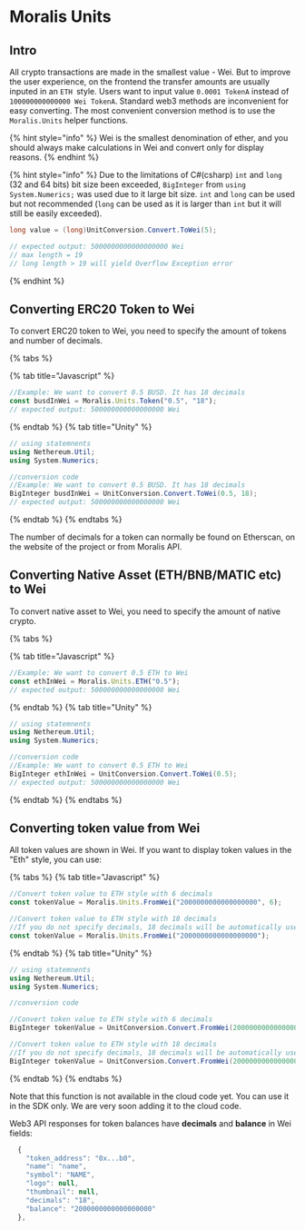 # Moralis Units

## Intro

All crypto transactions are made in the smallest value - Wei. But to improve the user experience, on the frontend the transfer amounts are usually inputed in an `ETH `style. Users want to input value `0.0001 TokenA` instead of `100000000000000 Wei TokenA`. Standard web3 methods are inconvenient for easy converting. The most convenient conversion method is to use the `Moralis.Units` helper functions.

{% hint style="info" %}
Wei is the smallest denomination of ether, and you should always make calculations in Wei and convert only for display reasons.
{% endhint %}

{% hint style="info" %}
Due to the limitations of C#(csharp) `int` and `long` (32 and 64 bits) bit size been exceeded, `BigInteger` from `using System.Numerics;` was used due to it large bit size. `int` and `long` can be used but not recommended (`long` can be used as it is larger than `int` but it will still be easily exceeded).

```csharp
long value = (long)UnitConversion.Convert.ToWei(5);

// expected output: 5000000000000000000 Wei
// max length = 19
// long length > 19 will yield Overflow Exception error
```

{% endhint %}

## Converting ERC20 Token to Wei

To convert ERC20 token to Wei, you need to specify the amount of tokens and number of decimals.

{% tabs %}

{% tab title="Javascript" %}

```javascript
//Example: We want to convert 0.5 BUSD. It has 18 decimals
const busdInWei = Moralis.Units.Token("0.5", "18");
// expected output: 500000000000000000 Wei
```

{% endtab %}
{% tab title="Unity" %}

```csharp
// using statemnents
using Nethereum.Util;
using System.Numerics;

//conversion code
//Example: We want to convert 0.5 BUSD. It has 18 decimals
BigInteger busdInWei = UnitConversion.Convert.ToWei(0.5, 18);
// expected output: 500000000000000000 Wei
```

{% endtab %}
{% endtabs %}

The number of decimals for a token can normally be found on Etherscan, on the website of the project or from Moralis API.

## Converting Native Asset (ETH/BNB/MATIC etc) to Wei

To convert native asset to Wei, you need to specify the amount of native crypto.

{% tabs %}

{% tab title="Javascript" %}

```javascript
//Example: We want to convert 0.5 ETH to Wei
const ethInWei = Moralis.Units.ETH("0.5");
// expected output: 500000000000000000 Wei
```

{% endtab %}
{% tab title="Unity" %}

```csharp
// using statemnents
using Nethereum.Util;
using System.Numerics;

//conversion code
//Example: We want to convert 0.5 ETH to Wei
BigInteger ethInWei = UnitConversion.Convert.ToWei(0.5);
// expected output: 500000000000000000 Wei
```

{% endtab %}
{% endtabs %}

## Converting token value from Wei

All token values are shown in Wei. If you want to display token values in the "Eth" style, you can use:

{% tabs %}
{% tab title="Javascript" %}

```javascript
//Convert token value to ETH style with 6 decimals
const tokenValue = Moralis.Units.FromWei("2000000000000000000", 6);

//Convert token value to ETH style with 18 decimals
//If you do not specify decimals, 18 decimals will be automatically used
const tokenValue = Moralis.Units.FromWei("2000000000000000000");
```

{% endtab %}
{% tab title="Unity" %}

```csharp
// using statemnents
using Nethereum.Util;
using System.Numerics;

//conversion code

//Convert token value to ETH style with 6 decimals
BigInteger tokenValue = UnitConversion.Convert.FromWei(2000000000000000000,6);

//Convert token value to ETH style with 18 decimals
//If you do not specify decimals, 18 decimals will be automatically used
BigInteger tokenValue = UnitConversion.Convert.FromWei(2000000000000000000);
```

{% endtab %}
{% endtabs %}

Note that this function is not available in the cloud code yet. You can use it in the SDK only. We are very soon adding it to the cloud code.

Web3 API responses for token balances have **decimals** and **balance** in Wei fields:

```javascript
  {
    "token_address": "0x...b0",
    "name": "name",
    "symbol": "NAME",
    "logo": null,
    "thumbnail": null,
    "decimals": "18",
    "balance": "2000000000000000000"
  },
```
